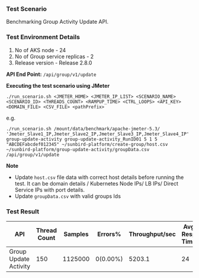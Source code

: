 ### Test Scenario

Benchmarking Group Activity Update API.


### Test Environment Details
1. No of AKS node - 24
2. No of Group service replicas - 2
3. Release version - Release 2.8.0


**API End Point:** 
`/api/group/v1/update`


**Executing the test scenario using JMeter**

```
./run_scenario.sh <JMETER_HOME> <JMETER_IP_LIST> <SCENARIO_NAME> <SCENARIO_ID> <THREADS_COUNT> <RAMPUP_TIME> <CTRL_LOOPS> <API_KEY> <DOMAIN_FILE> <CSV_FILE> <pathPrefix>
````
e.g.
```
./run_scenario.sh /mount/data/benchmark/apache-jmeter-5.3/ 'Jmeter_Slave1_IP,Jmeter_Slave2_IP,Jmeter_Slave3_IP,Jmeter_Slave4_IP' group-update-activity group-update-activity_RunID01 5 1 5 "ABCDEFabcdef012345" ~/sunbird-platform/create-group/host.csv ~/sunbird-platform/group-update-activity/groupData.csv /api/group/v1/update
```


**Note**
-  Update `host.csv` file data with correct host details before running the test. It can be domain details / Kubernetes Node IPs/ LB IPs/ Direct Service IPs with port details.
- Update `groupData.csv` with valid groups Ids

### Test Result

|API                  |Thread Count|Samples |Errors% |Throughput/sec| Avg Resp Time |95th pct |99th pct|
|---------------------|------------|--------|--------|--------------| --------------|---------|--------|
|Group Update Activity|150         |1125000 |0(0.00%)|5203.1        | 24            |  20     |30      |
